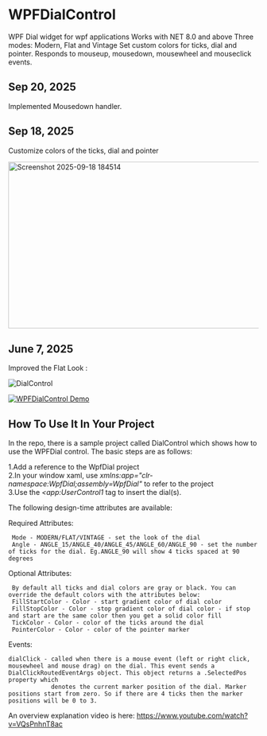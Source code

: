 # WPFDialControl
WPF Dial widget for wpf applications
Works with NET 8.0 and above
Three modes: Modern, Flat and Vintage
Set custom colors for ticks, dial and pointer. 
Responds to mouseup, mousedown, mousewheel and mouseclick events.

## Sep 20, 2025
Implemented Mousedown handler.

## Sep 18, 2025
Customize colors of the ticks, dial and pointer

<img width="886" height="335" alt="Screenshot 2025-09-18 184514" src="https://github.com/user-attachments/assets/fc460237-53ab-4166-8795-9c5adca8d3f5" />

## June 7, 2025
Improved the Flat Look :


![DialControl](https://github.com/user-attachments/assets/802b8dd2-c8e0-46c9-9822-a6e8f0c39c1d)

[![WPFDialControl Demo](https://i9.ytimg.com/vi/hommN9eepbg/mqdefault.jpg?sqp=COTNuLQG-oaymwEmCMACELQB8quKqQMa8AEB-AHUBoACwgOKAgwIABABGGQgZChkMA8=&rs=AOn4CLD2xv6VvvBFRmFoI_NIvql2vHpdNA)](https://www.youtube.com/watch?v=hommN9eepbg "WPFDialControl demo")


## How To Use It In Your Project

In the repo, there is a sample project called DialControl which shows how to use the WPFDial control. The basic steps are as follows:

1.Add a reference to the WpfDial project  
2.In your window xaml, use  *xmlns:app="clr-namespace:WpfDial;assembly=WpfDial"* to refer to the project  
3.Use the *<app:UserControl1* tag to insert the dial(s).   

The following design-time attributes are available:

  Required Attributes:
  
     Mode - MODERN/FLAT/VINTAGE - set the look of the dial  
     Angle - ANGLE_15/ANGLE_40/ANGLE_45/ANGLE_60/ANGLE_90 - set the number of ticks for the dial. Eg.ANGLE_90 will show 4 ticks spaced at 90 degrees  
  
  Optional Attributes:
  
     By default all ticks and dial colors are gray or black. You can override the default colors with the attributes below:  
     FillStartColor - Color - start gradient color of dial color   
     FillStopColor - Color - stop gradient color of dial color - if stop and start are the same color then you get a solid color fill  
     TickColor - Color - color of the ticks around the dial  
     PointerColor - Color - color of the pointer marker  

  Events:
  
    dialClick - called when there is a mouse event (left or right click, mousewheel and mouse drag) on the dial. This event sends a DialClickRoutedEventArgs object. This object returns a .SelectedPos property which 
                denotes the current marker position of the dial. Marker positions start from zero. So if there are 4 ticks then the marker positions will be 0 to 3.  
                
    
  
An overview explanation video is here:
https://www.youtube.com/watch?v=VQsPnhnT8ac
